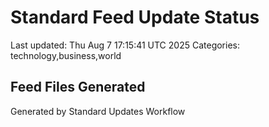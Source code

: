 # Standard Feed Update Status
Last updated: Thu Aug  7 17:15:41 UTC 2025
Categories: technology,business,world

## Feed Files Generated

Generated by Standard Updates Workflow
